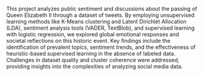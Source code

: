 This project analyzes public sentiment and discussions about the passing of Queen Elizabeth II through a dataset of tweets. By employing unsupervised learning methods like K-Means clustering and Latent Dirichlet Allocation (LDA), sentiment analysis tools (VADER, TextBlob), and supervised learning with logistic regression, we explored global emotional responses and societal reflections on this historic event. Key findings include the identification of prevalent topics, sentiment trends, and the effectiveness of heuristic-based supervised learning in the absence of labeled data. Challenges in dataset quality and cluster coherence were addressed, providing insights into the complexities of analyzing social media data.

